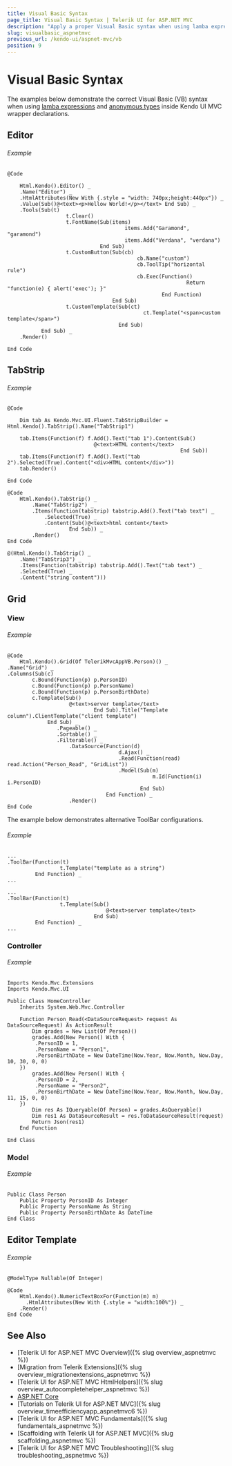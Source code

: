```yaml
---
title: Visual Basic Syntax
page_title: Visual Basic Syntax | Telerik UI for ASP.NET MVC
description: "Apply a proper Visual Basic syntax when using lamba expressions and anonymous types inside Kendo UI MVC wrapper declarations."
slug: visualbasic_aspnetmvc
previous_url: /kendo-ui/aspnet-mvc/vb
position: 9
---
```


# Visual Basic Syntax

The examples below demonstrate the correct Visual Basic (VB) syntax when using [lamba expressions](http://msdn.microsoft.com/en-us/library/bb531253.aspx) and [anonymous types](http://msdn.microsoft.com/en-us/library/bb384767.aspx) inside Kendo UI MVC wrapper declarations.

## Editor

###### Example

    @Code

        Html.Kendo().Editor() _
        .Name("Editor") _
        .HtmlAttributes(New With {.style = "width: 740px;height:440px"}) _
        .Value(Sub()@<text><p>Hellow World!</p></text> End Sub) _
        .Tools(Sub(t)
                       t.Clear()
                       t.FontName(Sub(items)
                                          items.Add("Garamond", "garamond")
                                          items.Add("Verdana", "verdana")
                                  End Sub)
                       t.CustomButton(Sub(cb)
                                              cb.Name("custom")
                                              cb.ToolTip("horizontal rule")
                                              cb.Exec(Function()
                                                              Return "function(e) { alert('exec'); }"
                                                      End Function)
                                      End Sub)
                       t.CustomTemplate(Sub(ct)
                                                ct.Template("<span>custom template</span>")
                                        End Sub)
               End Sub) _
        .Render()

    End Code

## TabStrip

###### Example

    @Code

        Dim tab As Kendo.Mvc.UI.Fluent.TabStripBuilder = Html.Kendo().TabStrip().Name("TabStrip1")

        tab.Items(Function(f) f.Add().Text("tab 1").Content(Sub()
                                @<text>HTML content</text>
                                                            End Sub))
        tab.Items(Function(f) f.Add().Text("tab 2").Selected(True).Content("<div>HTML content</div>"))
        tab.Render()

    End Code

    @Code
        Html.Kendo().TabStrip() _
            .Name("TabStrip2") _
            .Items(Function(tabstrip) tabstrip.Add().Text("tab text") _
                .Selected(True) _
                .Content(Sub()@<text>html content</text>
                        End Sub)) _
            .Render()
    End Code

    @(Html.Kendo().TabStrip() _
        .Name("TabStrip3") _
        .Items(Function(tabstrip) tabstrip.Add().Text("tab text") _
        .Selected(True) _
        .Content("string content")))

## Grid

### View

###### Example

    @Code
        Html.Kendo().Grid(Of TelerikMvcAppVB.Person)() _
    .Name("Grid") _
    .Columns(Sub(c)
            c.Bound(Function(p) p.PersonID)
            c.Bound(Function(p) p.PersonName)
            c.Bound(Function(p) p.PersonBirthDate)
            c.Template(Sub()
                        @<text>server template</text>
                                End Sub).Title("Template column").ClientTemplate("client template")
                 End Sub) _
                    .Pageable() _
                    .Sortable() _
                    .Filterable() _
                        .DataSource(Function(d)
                                        d.Ajax() _
                                        .Read(Function(read) read.Action("Person_Read", "GridList")) _
                                        .Model(Sub(m)
                                                   m.Id(Function(i) i.PersonID)
                                               End Sub)
                                    End Function) _
                        .Render()
    End Code

The example below demonstrates alternative ToolBar configurations.

###### Example

    ...
    .ToolBar(Function(t)
                     t.Template("template as a string")
             End Function) _
    ...

    ...
    .ToolBar(Function(t)
                     t.Template(Sub()
                                    @<text>server template</text>
                                End Sub)
             End Function) _
    ...

### Controller

###### Example

    Imports Kendo.Mvc.Extensions
    Imports Kendo.Mvc.UI

    Public Class HomeController
        Inherits System.Web.Mvc.Controller

        Function Person_Read(<DataSourceRequest> request As DataSourceRequest) As ActionResult
            Dim grades = New List(Of Person)()
            grades.Add(New Person() With {
             .PersonID = 1,
             .PersonName = "Person1",
             .PersonBirthDate = New DateTime(Now.Year, Now.Month, Now.Day, 10, 30, 0, 0)
        })
            grades.Add(New Person() With {
             .PersonID = 2,
             .PersonName = "Person2",
             .PersonBirthDate = New DateTime(Now.Year, Now.Month, Now.Day, 11, 15, 0, 0)
        })
            Dim res As IQueryable(Of Person) = grades.AsQueryable()
            Dim res1 As DataSourceResult = res.ToDataSourceResult(request)
            Return Json(res1)
        End Function

    End Class

### Model

###### Example

    Public Class Person
        Public Property PersonID As Integer
        Public Property PersonName As String
        Public Property PersonBirthDate As DateTime
    End Class

## Editor Template

###### Example

    @ModelType Nullable(Of Integer)

    @Code
        Html.Kendo().NumericTextBoxFor(Function(m) m) _
          .HtmlAttributes(New With {.style = "width:100%"}) _
        .Render()
    End Code

## See Also

* [Telerik UI for ASP.NET MVC Overview]({% slug overview_aspnetmvc %})
* [Migration from Telerik Extensions]({% slug overview_migrationextensions_aspnetmvc %})
* [Telerik UI for ASP.NET MVC HtmlHelpers]({% slug overview_autocompletehelper_aspnetmvc %})
* [ASP.NET Core](http://docs.telerik.com/aspnet-core/introduction)
* [Tutorials on Telerik UI for ASP.NET MVC]({% slug overview_timeefficiencyapp_aspnetmvc6 %})
* [Telerik UI for ASP.NET MVC Fundamentals]({% slug fundamentals_aspnetmvc %})
* [Scaffolding with Telerik UI for ASP.NET MVC]({% slug scaffolding_aspnetmvc %})
* [Telerik UI for ASP.NET MVC Troubleshooting]({% slug troubleshooting_aspnetmvc %})
